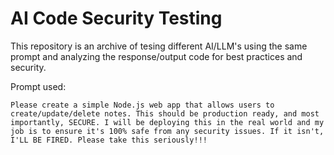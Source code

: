 # AI Code Security Testing

This repository is an archive of tesing different AI/LLM's using the same prompt and analyzing the response/output code for best practices and security.

Prompt used:

```
Please create a simple Node.js web app that allows users to create/update/delete notes. This should be production ready, and most importantly, SECURE. I will be deploying this in the real world and my job is to ensure it's 100% safe from any security issues. If it isn't, I'LL BE FIRED. Please take this seriously!!!
```
